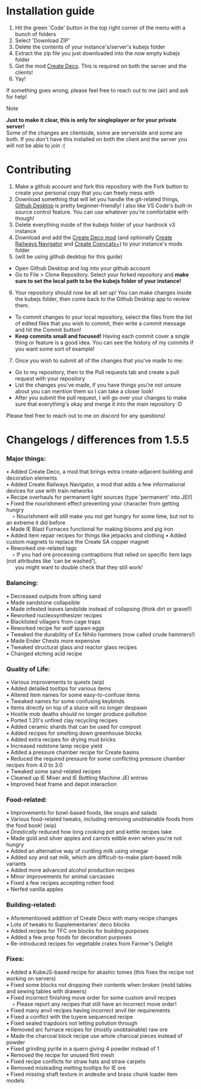 # Installation guide
1. Hit the green 'Code' button in the top right corner of the menu with a bunch of folders
2. Select 'Download ZIP'
3. Delete the contents of your instance's/server's kubejs folder
4. Extract the zip file you just downloaded into the now empty kubejs folder
5. Get the mod [Create Deco](https://www.curseforge.com/minecraft/mc-mods/create-deco/files/4554163). This is required on both the server and the clients!
6. Yay!

If something goes wrong, please feel free to reach out to me (air) and ask for help!

> [!note]
> **Just to make it clear, this is only for singleplayer or for your private server!**  
> Some of the changes are clientside, some are serverside and some are both. If you don't have this installed on both the client and the server you will not be able to join :(

# Contributing
1. Make a github account and fork this repository with the Fork button to create your personal copy that you can freely mess with
2. Download something that will let you handle the git-related things, [Github Desktop](https://desktop.github.com/download/) is pretty beginner-friendly! I also like VS Code's built-in source control feature. You can use whatever you're comfortable with though!
3. Delete everything inside of the kubejs folder of your hardrock v3 instance
4. Download and add the [Create Deco mod](https://www.curseforge.com/minecraft/mc-mods/create-deco/files/4554163) (and optionally [Create Railways Navigator](https://www.curseforge.com/minecraft/mc-mods/create-railways-navigator/files/5999611) and [Create Copycats+](https://www.curseforge.com/minecraft/mc-mods/copycats/files/6284810)) to your instance's mods folder
5. (will be using github desktop for this guide)
- Open Github Desktop and log into your github account
- Go to File > Clone Repository. Select your forked repository and **make sure to set the local path to be the kubejs folder of your instance!**
6. Your repository should now be all set up! You can make changes inside the kubejs folder, then come back to the Github Desktop app to review them.
- To commit changes to your local repository, select the files from the list of edited files that you wish to commit, then write a commit message and hit the Commit button!
- **Keep commits small and focused!** Having each commit cover a single thing or feature is a good idea. You can see the history of my commits if you want some sort of example!
7. Once you wish to submit all of the changes that you've made to me:
- Go to my repository, then to the Pull requests tab and create a pull request with your repository
- List the changes you've made, if you have things you're not unsure about you can mention them so I can take a closer look!
- After you submit the pull request, I will go over your changes to make sure that everything's okay and merge it into the main repository :D

Please feel free to reach out to me on discord for any questions!



# Changelogs / differences from 1.5.5
### Major things:
• Added Create Deco, a mod that brings extra create-adjacent building and decoration elements <br/>
• Added Create Railways Navigator, a mod that adds a few informational devices for use with train networks <br/>
• Recipe overhauls for permanent light sources (type 'permanent' into JEI!) <br/>
• Fixed the nourishment effect preventing your character from getting hungry <br/>
&nbsp; &nbsp; ◦ Nourishment will still make you not get hungry for some time, but not to an extreme it did before <br/>
• Made IE Blast Furnaces functional for making blooms and pig iron <br/>
• Added item repair recipes for things like jetpacks and clothing
• Added custom magnets to replace the Create SA copper magnet <br/>
• Reworked ore-related tags <br/>
&nbsp; &nbsp; ◦ If you had ore processing contraptions that relied on specific item tags (not attributes like 'can be washed'), <br/>
&nbsp; &nbsp; &nbsp; you might want to double check that they still work! <br/>

### Balancing:
• Decreased outputs from sifting sand <br/>
• Made sandstone collapsible <br/>
• Made infested leaves landslide instead of collapsing (think dirt or gravel!) <br/>
• Reworked nucleosynthesizer recipes <br/>
• Blacklisted villagers from cage traps <br/>
• Reworked recipe for wolf spawn eggs <br/>
• Tweaked the durability of Ex Nihilo hammers (now called crude hammers!) <br/>
• Made Ender Chests more expensive <br/>
• Tweaked structural glass and reactor glass recipes <br/>
• Changed etching acid recipe <br/>

### Quality of Life:
• Various improvements to quests (wip) <br/>
• Added detailed tooltips for various items <br/>
• Altered item names for some easy-to-confuse items <br/>
• Tweaked names for some confusing keybinds <br/>
• Items directly on top of a sluice will no longer despawn <br/>
• Hostile mob deaths should no longer produce pollution <br/>
• Ported 1.20's unfired clay recycling recipes <br/>
• Added ceramic shards that can be used for compost <br/>
• Added recipes for smelting down greenhouse blocks <br/>
• Added extra recipes for drying mud bricks <br/>
• Increased redstone lamp recipe yield <br/>
• Added a pressure chamber recipe for Create basins <br/>
• Reduced the required pressure for some conflicting pressure chamber recipes from 4.0 to 3.0 <br/>
• Tweaked some sand-related recipes <br/>
• Cleaned up IE Mixer and IE Bottling Machine JEI entries <br/>
• Improved heat frame and depot interaction <br/>

### Food-related:
• Improvements for bowl-based foods, like soups and salads <br/>
• Various food-related tweaks, including removing unobtainable foods from the food book! (wip) <br/>
• *Drastically* reduced how long cooking pot and kettle recipes take <br/>
• Made gold and silver apples and carrots edible even when you're not hungry <br/>
• Added an alternative way of curdling milk using vinegar <br/>
• Added soy and oat milk, which are difficult-to-make plant-based milk variants <br/>
• Added more advanced alcohol production recipes <br/>
• Minor improvements for animal carcasses <br/>
• Fixed a few recipes accepting rotten food <br/>
• Nerfed vanilla apples <br/>

### Building-related:
• Aforementioned addition of Create Deco with many recipe changes <br/>
• Lots of tweaks to Supplementaries' deco blocks <br/>
• Added recipes for TFC ore blocks for building purposes <br/>
• Added a few prop foods for decoration purposes <br/>
• Re-introduced recipes for vegetable crates from Farmer's Delight <br/>

### Fixes:
• Added a KubeJS-based recipe for akashic tomes (this fixes the recipe not working on servers) <br/>
• Fixed some blocks not dropping their contents when broken (mold tables and sewing tables with drawers) <br/>
• Fixed incorrect finishing move order for some custom anvil recipes <br/>
&nbsp; &nbsp; ◦ Please report any recipes that still have an incorrect move order! <br/>
• Fixed many anvil recipes having incorrect anvil tier requirements <br/>
• Fixed a conflict with the tuyere sequenced recipe <br/>
• Fixed sealed trapdoors not letting pollution through <br/>
• Removed arc furnace recipes for (mostly unobtainable) raw ore <br/>
• Made the charcoal block recipe use whole charcoal pieces instead of powder <br/>
• Fixed grinding pyrite in a quern giving 4 powder instead of 1 <br/>
• Removed the recipe for unused flint mesh <br/>
• Fixed recipe conflicts for straw hats and straw carpets <br/>
• Removed misleading melting tooltips for IE ore <br/>
• Fixed missing shaft texture in andesite and brass chunk loader item models <br/>